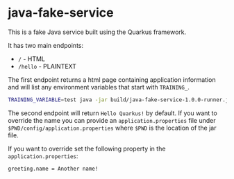 # java-fake-service

This is a fake Java service built using the Quarkus framework.

It has two main endpoints:

- `/` - HTML
- `/hello` - PLAINTEXT

The first endpoint returns a html page containing application information and will list any environment variables that start with `TRAINING_`.

```bash
TRAINING_VARIABLE=test java -jar build/java-fake-service-1.0.0-runner.jar
```

The second endpoint will return `Hello Quarkus!` by default. If you want to override the name you can provide an `application.properties` file under `$PWD/config/application.properties` where `$PWD` is the location of the jar file.

If you want to override set the following property in the `application.properties`:

```properties
greeting.name = Another name!
```


